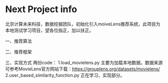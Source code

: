 # Next Project info

北京计算未来科技，数据挖掘团队，初始化引入moiveLens推荐系统，此项目为本地测试学习项目，望各位指正，加以扶正。

一、推荐算法


二、推荐框架


三、实现方式
两份code：
1.load_movielens.py
主要为加载本地数据。数据来源可参考MovieLens官方网站下载：https://grouplens.org/datasets/movielens/
2.user_based_similarity_function.py
正在学习，实现部分。
